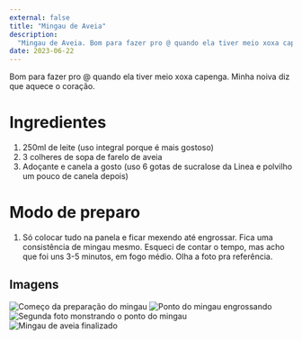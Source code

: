 ```yaml
---
external: false
title: "Mingau de Aveia"
description:
  "Mingau de Aveia. Bom para fazer pro @ quando ela tiver meio xoxa capenga."
date: 2023-06-22
---
```


Bom para fazer pro @ quando ela tiver meio xoxa capenga. Minha noiva diz que
aquece o coração.

# Ingredientes

1. 250ml de leite (uso integral porque é mais gostoso)
2. 3 colheres de sopa de farelo de aveia
3. Adoçante e canela a gosto (uso 6 gotas de sucralose da Linea e polvilho um
   pouco de canela depois)

# Modo de preparo

1. Só colocar tudo na panela e ficar mexendo até engrossar. Fica uma
   consistência de mingau mesmo. Esqueci de contar o tempo, mas acho que foi uns
   3-5 minutos, em fogo médio. Olha a foto pra referência.

## Imagens

![Começo da preparação do mingau](/images/mingau-de-aveia/inicio.jpg)
![Ponto do mingau engrossando](/images/mingau-de-aveia/ponto-mingau.jpg)
![Segunda foto monstrando o ponto do mingau](/images/mingau-de-aveia/ponto-mingau2.jpg)
![Mingau de aveia finalizado](/images/mingau-de-aveia/finalizado.jpg)
